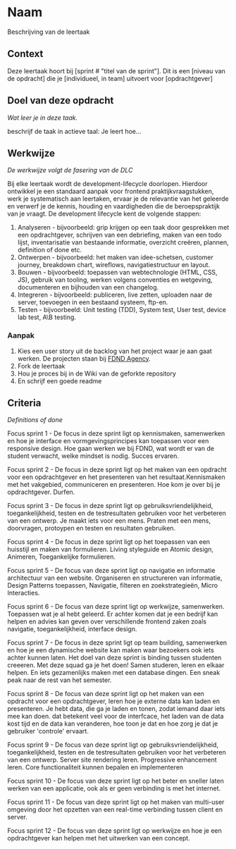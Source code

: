 <!--
De conventie voor naamgeving is sprintnaam-(sub)taaknaam
Topics: (sub)task semester-naam, semesternummer, sprint-naam, sprint-nummer
-->

# Naam

Beschrijving van de leertaak

## Context
Deze leertaak hoort bij [sprint # "titel van de sprint"]. Dit is een [niveau van de opdracht] die je [individueel, in team] uitvoert voor [opdrachtgever]

## Doel van deze opdracht
*Wat leer je in deze taak.*

beschrijf de taak in actieve taal: Je leert hoe...

## Werkwijze
*De werkwijze volgt de fasering van de DLC*

Bij elke leertaak wordt de development-lifecycle doorlopen. Hierdoor ontwikkel je een standaard aanpak voor frontend praktijkvraagstukken, werk je systematisch aan leertaken, ervaar je de relevantie van het geleerde en verwerf je de kennis, houding en vaardigheden die de beroepspraktijk van je vraagt.
De development lifecycle kent de volgende stappen:

1. Analyseren - bijvoorbeeld: grip krijgen op een taak door gesprekken met een opdrachtgever, schrijven van een debriefing, maken van een todo lijst, inventarisatie van bestaande informatie, overzicht creëren, plannen, definition of done etc.
2. Ontwerpen - bijvoorbeeld: het maken van idee-schetsen, customer journey, breakdown chart, wireflows, navigatiestructuur en layout.
3. Bouwen - bijvoorbeeld: toepassen van webtechnologie (HTML, CSS, JS), gebruik van tooling, werken volgens conventies en wetgeving, documenteren en bijhouden van een changelog.
4. Integreren - bijvoorbeeld: publiceren, live zetten, uploaden naar de server, toevoegen in een bestaand systeem, ftp-en.
5. Testen - bijvoorbeeld: Unit testing (TDD), System test, User test, device lab test, A\B testing.

### Aanpak
1. Kies een user story uit de backlog van het project waar je aan gaat werken. De projecten staan bij [FDND Agency](https://github.com/fdnd-agency).  
2. Fork de leertaak
3. Hou je proces bij in de Wiki van de geforkte repository
4. En schrijf een goede readme

## Criteria
*Definitions of done*

Focus sprint 1 - De focus in deze sprint ligt op kennismaken, samenwerken en hoe je interface en vormgevingsprincipes kan toepassen voor een responsive design. Hoe gaan werken we bij FDND, wat wordt er van de student verwacht, welke mindset is nodig. Succes ervaren.

Focus sprint 2 - De focus in deze sprint ligt op het maken van een opdracht voor een opdrachtgever en het presenteren van het resultaat.Kennismaken met het vakgebied, communiceren en presenteren. Hoe kom je over bij je opdrachtgever. Durfen.

Focus sprint 3 - De focus in deze sprint ligt op gebruiksvriendelijkheid, toegankelijkheid, testen en de testresultaten gebruiken voor het verbeteren van een ontwerp. Je maakt iets voor een mens. Praten met een mens, doorvragen, protoypen en testen en resultaten gebruiken.

Focus sprint 4 - De focus in deze sprint ligt op het toepassen van een huisstijl en maken van formulieren. Living styleguide en Atomic design, Animeren, Toegankelijke formulieren.

Focus sprint 5 - De focus van deze sprint ligt op navigatie en informatie architectuur van een website. Organiseren en structureren van informatie, Design Patterns toepassen, Navigatie, filteren en zoekstrategieën, Micro Interacties.

Focus sprint 6 - De focus van deze sprint ligt op werkwijze, samenwerken. Toepassen wat je al hebt geleerd. Er achter komen dat je een bedrijf kan helpen en advies kan geven over verschillende frontend zaken zoals navigatie, toegankelijkheid, interface design.

Focus sprint 7 - De focus in deze sprint ligt op team building, samenwerken en hoe je een dynamische website kan maken waar bezoekers ook iets achter kunnen laten.	Het doel van deze sprint is binding tussen studenten creeeren. Met deze squad ga je het doen! Samen studeren, leren en elkaar helpen. En iets gezamenlijks maken met een database dingen. Een sneak peak naar de rest van het semester.

Focus sprint 8 - De focus van deze sprint ligt op het maken van een opdracht voor een opdrachtgever, leren hoe je externe data kan laden en presenteren. Je hebt data, die ga je laden en tonen, zodat iemand daar iets mee kan doen.
dat betekent veel voor de interfcace, het laden van de data kost tijd en de data kan veranderen, hoe toon je dat en hoe zorg je dat je gebruiker 'controle' ervaart.

Focus sprint 9 - De focus van deze sprint ligt op gebruiksvriendelijkheid, toegankelijkheid, testen en de testresultaten gebruiken voor het verbeteren van een ontwerp. Server site rendering leren. Progressive enhancement leren. Core functionaliteit kunnen bepalen en implementeren				

Focus sprint 10 - De focus van deze sprint ligt op het beter en sneller laten werken van een applicatie, ook als er geen verbinding is met het internet.

Focus sprint 11 - De focus van deze sprint ligt op het maken van multi-user omgeving door het opzetten van een real-time verbinding tussen client en server. 

Focus sprint 12 - De focus van deze sprint ligt op werkwijze en hoe je een opdrachtgever kan helpen met het uitwerken van een concept. 
